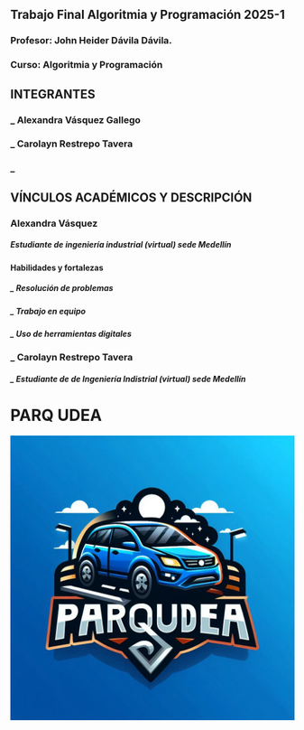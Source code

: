 ## Trabajo Final Algoritmia y Programación 2025-1
### Profesor: John Heider Dávila Dávila.
### Curso: Algoritmia y Programación

## INTEGRANTES
### _ Alexandra Vásquez Gallego
### _ Carolayn Restrepo Tavera
### _

## VÍNCULOS ACADÉMICOS Y DESCRIPCIÓN

### Alexandra Vásquez
#####     Estudiante de ingeniería industrial (virtual) sede Medellín
#### Habilidades y fortalezas
#####   _ Resolución de problemas
#####   _ Trabajo en equipo
#####   _ Uso de herramientas digitales

### _ Carolayn Restrepo Tavera

##### _ Estudiante de de Ingeniería Indistrial (virtual) sede Medellín



# PARQ UDEA
![logo](_69d15de4-b5a9-44d2-ad32-344f9d5e7cf0.jpg)




